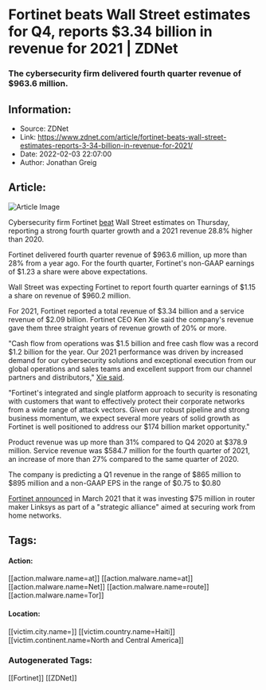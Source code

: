 # Fortinet beats Wall Street estimates for Q4, reports $3.34 billion in revenue for 2021 | ZDNet
### The cybersecurity firm delivered fourth quarter revenue of $963.6 million.

## Information:
+ Source: ZDNet
+ Link: https://www.zdnet.com/article/fortinet-beats-wall-street-estimates-reports-3-34-billion-in-revenue-for-2021/
+ Date: 2022-02-03 22:07:00
+ Author: Jonathan Greig


## Article:
![Article Image](https://www.zdnet.com/a/img/resize/2d6ec4a41887ea8df8111c94f65776e31a654fab/2020/08/26/8ec7a9f5-640a-4db7-8385-b563c0c3c58e/sf-budgets-2021-thumb.jpg?width=770&height=578&fit=crop&auto=webp)

Cybersecurity firm Fortinet [beat](https://investor.fortinet.com/news-releases/news-release-details/fortinet-reports-fourth-quarter-and-full-year-2021-financial) Wall Street estimates on Thursday, reporting a strong fourth quarter growth and a 2021 revenue 28.8% higher than 2020.

Fortinet delivered fourth quarter revenue of $963.6 million, up more than 28% from a year ago. For the fourth quarter, Fortinet's non-GAAP earnings of $1.23 a share were above expectations. 


Wall Street was expecting Fortinet to report fourth quarter earnings of $1.15 a share on revenue of $960.2 million.

For 2021, Fortinet reported a total revenue of $3.34 billion and a service revenue of $2.09 billion. Fortinet CEO Ken Xie said the company's revenue gave them three straight years of revenue growth of 20% or more. 

"Cash flow from operations was $1.5 billion and free cash flow was a record $1.2 billion for the year. Our 2021 performance was driven by increased demand for our cybersecurity solutions and exceptional execution from our global operations and sales teams and excellent support from our channel partners and distributors," [Xie said](https://investor.fortinet.com/news-releases/news-release-details/fortinet-reports-fourth-quarter-and-full-year-2021-financial). 

"Fortinet's integrated and single platform approach to security is resonating with customers that want to effectively protect their corporate networks from a wide range of attack vectors. Given our robust pipeline and strong business momentum, we expect several more years of solid growth as Fortinet is well positioned to address our $174 billion market opportunity."

Product revenue was up more than 31% compared to Q4 2020 at $378.9 million. Service revenue was $584.7 million for the fourth quarter of 2021, an increase of more than 27% compared to the same quarter of 2020.






The company is predicting a Q1 revenue in the range of $865 million to $895 million and a non-GAAP EPS in the range of $0.75 to $0.80

[Fortinet announced](https://www.zdnet.com/article/fortinet-invests-75-million-in-router-maker-linksys-with-focus-on-securing-home-office-networks/) in March 2021 that it was investing $75 million in router maker Linksys as part of a "strategic alliance" aimed at securing work from home networks.





## Tags:

#### Action:
[[action.malware.name=at]] [[action.malware.name=at]] [[action.malware.name=Net]] [[action.malware.name=route]] [[action.malware.name=Tor]]

#### Location:
[[victim.city.name=]] [[victim.country.name=Haiti]] [[victim.continent.name=North and Central America]]

### Autogenerated Tags:
[[Fortinet]] [[ZDNet]]

